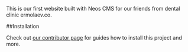This is our first website built with Neos CMS for our friends from dental clinic ermolaev.co.

##Installation

Check out [our contributor page](https://psmb.github.io) for guides how to install this project and more.
